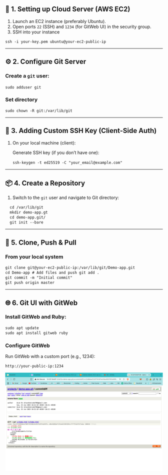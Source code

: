## 🧱 1. Setting up Cloud Server (AWS EC2)

1.  Launch an EC2 instance (preferably Ubuntu).
2.  Open ports `22` (SSH) and `1234` (for GitWeb UI) in the security group.
3.  SSH into your instance

```
ssh -i your-key.pem ubuntu@your-ec2-public-ip
```

---

## ⚙️ 2. Configure Git Server

### Create a `git` user:

`sudo adduser git`

### Set directory

```
sudo chown -R git:/var/lib/git
```

---

## 🔑 3. Adding Custom SSH Key (Client-Side Auth)

1.  On your local machine (client):

    Generate SSH key (if you don’t have one):

    `ssh-keygen -t ed25519 -C "your_email@example.com"`

---

## 📦 4. Create a Repository

1.  Switch to the `git` user and navigate to Git directory:

```
  cd /var/lib/git
  mkdir demo-app.gt
  cd demo-app.git/
  git init --bare
```

---

## 🔁 5. Clone, Push & Pull

### From your local system

```
git clone git@your-ec2-public-ip:/var/lib/git/Demo-app.git
cd Demo-app # Add files and push git add .
git commit -m "Initial commit"
git push origin master
```

---

## 🌐 6. Git UI with GitWeb

### Install GitWeb and Ruby:

```
sudo apt update
sudo apt install gitweb ruby
```

### Configure GitWeb

Run GitWeb with a custom port (e.g., 1234):

```
http://your-public-ip:1234
```

![Git Web](https://github.com/asimar007/Build-My-Own-X/blob/main/Build%20My%20Own%20Github/Images/Git%20Web.png?raw=true)
